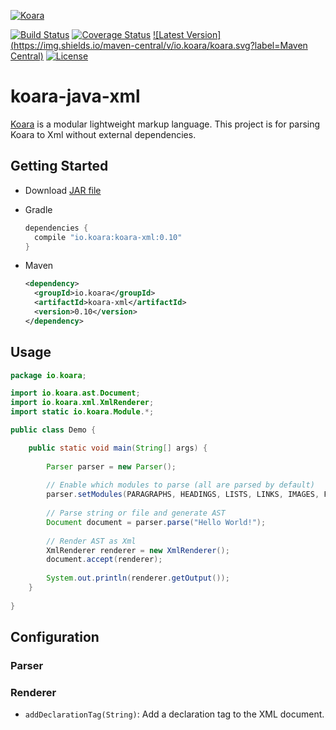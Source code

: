 [![Koara](http://www.koara.io/logo.png)](http://www.koara.io)

[![Build Status](https://img.shields.io/travis/koara/koara-java-xml.svg)](https://travis-ci.org/koara/koara-java-xml)
[![Coverage Status](https://img.shields.io/coveralls/koara/koara-java-xml.svg)](https://coveralls.io/github/koara/koara-java-xml?branch=master)
[![Latest Version](https://img.shields.io/maven-central/v/io.koara/koara.svg?label=Maven Central)](http://search.maven.org/#search%7Cga%7C1%7Ckoara-xml)
[![License](https://img.shields.io/badge/License-Apache%202.0-blue.svg)](https://github.com/koara/koara-java-xml/blob/master/LICENSE)

# koara-java-xml
[Koara](http://www.koara.io) is a modular lightweight markup language. This project is for parsing Koara to Xml without external dependencies.

## Getting Started
- Download [JAR file](http://repo1.maven.org/maven2/io/koara/koara-xml/0.10/koara-xml-0.10.jar)
- Gradle

  ```groovy
  dependencies {
	compile "io.koara:koara-xml:0.10"
  }
  ```
  
- Maven

  ```xml
  <dependency>
    <groupId>io.koara</groupId>
    <artifactId>koara-xml</artifactId>
    <version>0.10</version>
  </dependency>
  ```

## Usage
```java
package io.koara;

import io.koara.ast.Document;
import io.koara.xml.XmlRenderer;
import static io.koara.Module.*;

public class Demo {

	public static void main(String[] args) {
		
		Parser parser = new Parser();
		
		// Enable which modules to parse (all are parsed by default)
		parser.setModules(PARAGRAPHS, HEADINGS, LISTS, LINKS, IMAGES, FORMATTING, BLOCKQUOTES, CODE);
		
		// Parse string or file and generate AST
		Document document = parser.parse("Hello World!"); 
		
		// Render AST as Xml
		XmlRenderer renderer = new XmlRenderer();
		document.accept(renderer);
		
		System.out.println(renderer.getOutput());
	}
	
}
```

## Configuration
### Parser
### Renderer
- `addDeclarationTag(String)`: 
  Add a declaration tag to the XML document.
